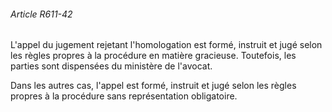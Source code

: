 ###### Article R611-42

L'appel du jugement rejetant l'homologation est formé, instruit et jugé selon les règles propres à la procédure en matière gracieuse. Toutefois, les parties sont dispensées du ministère de l'avocat.

Dans les autres cas, l'appel est formé, instruit et jugé selon les règles propres à la procédure sans représentation obligatoire.

